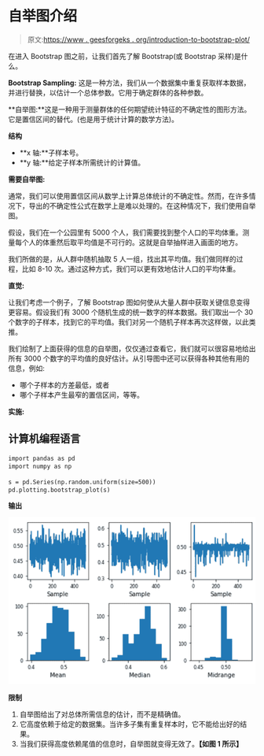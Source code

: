 # 自举图介绍

> 原文:[https://www . geesforgeks . org/introduction-to-bootstrap-plot/](https://www.geeksforgeeks.org/introduction-to-bootstrap-plot/)

在进入 Bootstrap 图之前，让我们首先了解 Bootstrap(或 Bootstrap 采样)是什么。

**Bootstrap Sampling:** 这是一种方法，我们从一个数据集中重复获取样本数据，并进行替换，以估计一个总体参数。它用于确定群体的各种参数。

**自举图:**这是一种用于测量群体的任何期望统计特征的不确定性的图形方法。它是置信区间的替代。(也是用于统计计算的数学方法)。

**结构**

*   **x 轴:**子样本号。
*   **y 轴:**给定子样本所需统计的计算值。

**需要自举图:**

通常，我们可以使用置信区间从数学上计算总体统计的不确定性。然而，在许多情况下，导出的不确定性公式在数学上是难以处理的。在这种情况下，我们使用自举图。

假设，我们在一个公园里有 5000 个人，我们需要找到整个人口的平均体重。测量每个人的体重然后取平均值是不可行的。这就是自举抽样进入画面的地方。

我们所做的是，从人群中随机抽取 5 人一组，找出其平均值。我们做同样的过程，比如 8-10 次。通过这种方式，我们可以更有效地估计人口的平均体重。

**直觉:**

让我们考虑一个例子，了解 Bootstrap 图如何使从大量人群中获取关键信息变得更容易。假设我们有 3000 个随机生成的统一数字的样本数据。我们取出一个 30 个数字的子样本，找到它的平均值。我们对另一个随机子样本再次这样做，以此类推。

我们绘制了上面获得的信息的自举图，仅仅通过查看它，我们就可以很容易地给出所有 3000 个数字的平均值的良好估计。从引导图中还可以获得各种其他有用的信息，例如:

*   哪个子样本的方差最低，或者
*   哪个子样本产生最窄的置信区间，等等。

**实施:**

## 计算机编程语言

```
import pandas as pd
import numpy as np

s = pd.Series(np.random.uniform(size=500))
pd.plotting.bootstrap_plot(s)
```

**输出**

![](img/b2f027cea3c37261925eaf65f5648823.png)

**限制**

1.  自举图给出了对总体所需信息的估计，而不是精确值。
2.  它高度依赖于给定的数据集。当许多子集有重复样本时，它不能给出好的结果。
3.  当我们获得高度依赖尾值的信息时，自举图就变得无效了。**【如图 1 所示】**